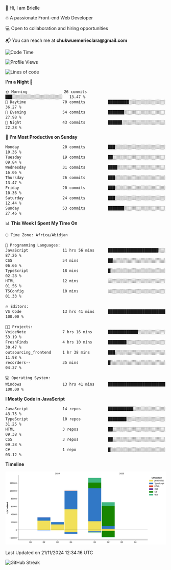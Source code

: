 <div align="left">
  <p>👋 Hi, I am Brielle</p>
  <p>🔥 A passionate Front-end Web Developer</p>
  <p>💻 Open to collaboration and hiring opportunities</p>
  <p>📬 You can reach me at <strong>chukwuemerieclara@gmail.com</strong></p>
</div>


 
 <!--START_SECTION:waka-->
![Code Time](http://img.shields.io/badge/Code%20Time-337%20hrs-blue)

![Profile Views](http://img.shields.io/badge/Profile%20Views-8-blue)

![Lines of code](https://img.shields.io/badge/From%20Hello%20World%20I%27ve%20Written-125.7%20thousand%20lines%20of%20code-blue)

**I'm a Night 🦉** 

```text
🌞 Morning                26 commits          ███░░░░░░░░░░░░░░░░░░░░░░   13.47 % 
🌆 Daytime                70 commits          █████████░░░░░░░░░░░░░░░░   36.27 % 
🌃 Evening                54 commits          ███████░░░░░░░░░░░░░░░░░░   27.98 % 
🌙 Night                  43 commits          ██████░░░░░░░░░░░░░░░░░░░   22.28 % 
```
📅 **I'm Most Productive on Sunday** 

```text
Monday                   20 commits          ███░░░░░░░░░░░░░░░░░░░░░░   10.36 % 
Tuesday                  19 commits          ██░░░░░░░░░░░░░░░░░░░░░░░   09.84 % 
Wednesday                31 commits          ████░░░░░░░░░░░░░░░░░░░░░   16.06 % 
Thursday                 26 commits          ███░░░░░░░░░░░░░░░░░░░░░░   13.47 % 
Friday                   20 commits          ███░░░░░░░░░░░░░░░░░░░░░░   10.36 % 
Saturday                 24 commits          ███░░░░░░░░░░░░░░░░░░░░░░   12.44 % 
Sunday                   53 commits          ███████░░░░░░░░░░░░░░░░░░   27.46 % 
```


📊 **This Week I Spent My Time On** 

```text
🕑︎ Time Zone: Africa/Abidjan

💬 Programming Languages: 
JavaScript               11 hrs 56 mins      ██████████████████████░░░   87.26 % 
CSS                      54 mins             ██░░░░░░░░░░░░░░░░░░░░░░░   06.66 % 
TypeScript               18 mins             █░░░░░░░░░░░░░░░░░░░░░░░░   02.28 % 
HTML                     12 mins             ░░░░░░░░░░░░░░░░░░░░░░░░░   01.56 % 
TSConfig                 10 mins             ░░░░░░░░░░░░░░░░░░░░░░░░░   01.33 % 

🔥 Editors: 
VS Code                  13 hrs 41 mins      █████████████████████████   100.00 % 

🐱‍💻 Projects: 
VoiceNote                7 hrs 16 mins       █████████████░░░░░░░░░░░░   53.19 % 
FreshFinds               4 hrs 10 mins       ████████░░░░░░░░░░░░░░░░░   30.47 % 
outsourcing_frontend     1 hr 38 mins        ███░░░░░░░░░░░░░░░░░░░░░░   11.98 % 
recorders--              35 mins             █░░░░░░░░░░░░░░░░░░░░░░░░   04.37 % 

💻 Operating System: 
Windows                  13 hrs 41 mins      █████████████████████████   100.00 % 
```

**I Mostly Code in JavaScript** 

```text
JavaScript               14 repos            ███████████░░░░░░░░░░░░░░   43.75 % 
TypeScript               10 repos            ████████░░░░░░░░░░░░░░░░░   31.25 % 
HTML                     3 repos             ██░░░░░░░░░░░░░░░░░░░░░░░   09.38 % 
CSS                      3 repos             ██░░░░░░░░░░░░░░░░░░░░░░░   09.38 % 
C#                       1 repo              █░░░░░░░░░░░░░░░░░░░░░░░░   03.12 % 
```



**Timeline**

![Lines of Code chart](https://raw.githubusercontent.com/Brielle28/Brielle28/main/assets/bar_graph.png)


 Last Updated on 21/11/2024 12:34:16 UTC
<!--END_SECTION:waka-->

![GitHub Streak](https://github-readme-streak-stats.herokuapp.com/?user=Brielle28)



